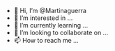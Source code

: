- 👋 Hi, I’m @Martinaguerra
- 👀 I’m interested in ...
- 🌱 I’m currently learning ...
- 💞️ I’m looking to collaborate on ...
- 📫 How to reach me ...

<!---
Martinaguerra/Martinaguerra is a ✨ special ✨ repository because its `README.md` (this file) appears on your GitHub profile.
You can click the Preview link to take a look at your changes.
--->
